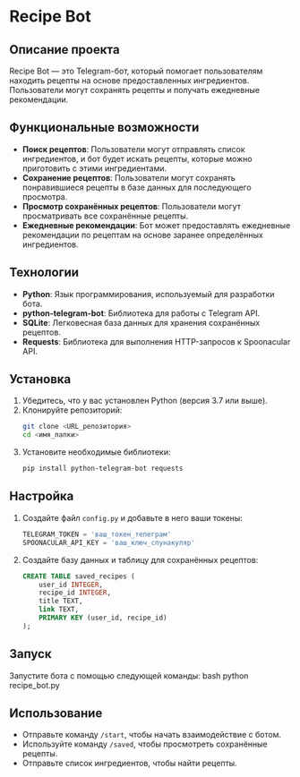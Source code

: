 # Recipe Bot

## Описание проекта

Recipe Bot — это Telegram-бот, который помогает пользователям находить рецепты на основе предоставленных ингредиентов. Пользователи могут сохранять рецепты и получать ежедневные рекомендации.

## Функциональные возможности

- **Поиск рецептов**: Пользователи могут отправлять список ингредиентов, и бот будет искать рецепты, которые можно приготовить с этими ингредиентами.
- **Сохранение рецептов**: Пользователи могут сохранять понравившиеся рецепты в базе данных для последующего просмотра.
- **Просмотр сохранённых рецептов**: Пользователи могут просматривать все сохранённые рецепты.
- **Ежедневные рекомендации**: Бот может предоставлять ежедневные рекомендации по рецептам на основе заранее определённых ингредиентов.

## Технологии

- **Python**: Язык программирования, используемый для разработки бота.
- **python-telegram-bot**: Библиотека для работы с Telegram API.
- **SQLite**: Легковесная база данных для хранения сохранённых рецептов.
- **Requests**: Библиотека для выполнения HTTP-запросов к Spoonacular API.

## Установка

1. Убедитесь, что у вас установлен Python (версия 3.7 или выше).
2. Клонируйте репозиторий:
   ```bash
   git clone <URL_репозитория>
   cd <имя_папки>
   ```
3. Установите необходимые библиотеки:
   ```bash
   pip install python-telegram-bot requests
   ```

## Настройка

1. Создайте файл `config.py` и добавьте в него ваши токены:
   ```python
   TELEGRAM_TOKEN = 'ваш_токен_телеграм'
   SPOONACULAR_API_KEY = 'ваш_ключ_спунакуляр'
   ```

2. Создайте базу данных и таблицу для сохранённых рецептов:
   ```sql
   CREATE TABLE saved_recipes (
       user_id INTEGER,
       recipe_id INTEGER,
       title TEXT,
       link TEXT,
       PRIMARY KEY (user_id, recipe_id)
   );
   ```

## Запуск

Запустите бота с помощью следующей команды:
bash
python recipe_bot.py

## Использование

- Отправьте команду `/start`, чтобы начать взаимодействие с ботом.
- Используйте команду `/saved`, чтобы просмотреть сохранённые рецепты.
- Отправьте список ингредиентов, чтобы найти рецепты.
